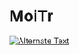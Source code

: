 # MoiTr

<a href="{https://streamable.com/e6m79j}" title="Link Title"><img src="{image-url}" alt="Alternate Text" /></a>
